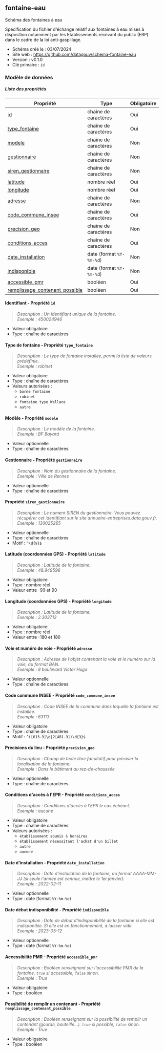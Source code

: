 <MenuSchema />

## fontaine-eau

Schéma des fontaines à eau

Spécification du fichier d'échange relatif aux fontaines à eau mises à disposition notamment par les Etablissements recevant du public (ERP) dans le cadre de la loi anti-gaspillage.

- Schéma créé le : 03/07/2024
- Site web : https://github.com/datagouv/schema-fontaine-eau
- Version : v0.1.0
- Clé primaire : `id`

### Modèle de données


##### Liste des propriétés

| Propriété | Type | Obligatoire |
| -- | -- | -- |
| [id](#identifiant-propriete-id) | chaîne de caractères  | Oui |
| [type_fontaine](#type-de-fontaine-propriete-type-fontaine) | chaîne de caractères  | Oui |
| [modele](#modele-propriete-modele) | chaîne de caractères  | Non |
| [gestionnaire](#gestionnaire-propriete-gestionnaire) | chaîne de caractères  | Non |
| [siren_gestionnaire](#propriete-siren-gestionnaire) | chaîne de caractères  | Non |
| [latitude](#latitude-(coordonnees-gps)-propriete-latitude) | nombre réel  | Oui |
| [longitude](#longitude-(coordonnees-gps)-propriete-longitude) | nombre réel  | Oui |
| [adresse](#voie-et-numero-de-voie-propriete-adresse) | chaîne de caractères  | Non |
| [code_commune_insee](#code-commune-insee-propriete-code-commune-insee) | chaîne de caractères  | Oui |
| [precision_geo](#precisions-du-lieu-propriete-precision-geo) | chaîne de caractères  | Non |
| [conditions_acces](#conditions-d-acces-a-l-epr-propriete-conditions-acces) | chaîne de caractères  | Oui |
| [date_installation](#date-d-installation-propriete-date-installation) | date (format `%Y-%m-%d`) | Non |
| [indisponible](#date-debut-indisponibilite-propriete-indisponible) | date (format `%Y-%m-%d`) | Non |
| [accessible_pmr](#accessibilite-pmr-propriete-accessible-pmr) | booléen  | Oui |
| [remplissage_contenant_possible](#possibilite-de-remplir-un-contenant-propriete-remplissage-contenant-possible) | booléen  | Oui |

#### Identifiant - Propriété `id`

> *Description : Un identifiant unique de la fontaine.*<br/>*Exemple : 450024946*
- Valeur obligatoire
- Type : chaîne de caractères

#### Type de fontaine - Propriété `type_fontaine`

> *Description : Le type de fontaine installée, parmi la liste de valeurs prédéfinie.*<br/>*Exemple : robinet*
- Valeur obligatoire
- Type : chaîne de caractères
- Valeurs autorisées : 
    - `borne fontaine`
    - `robinet`
    - `fontaine type Wallace`
    - `autre`

#### Modèle - Propriété `modele`

> *Description : Le modèle de la fontaine.*<br/>*Exemple : BF Bayard*
- Valeur optionnelle
- Type : chaîne de caractères

#### Gestionnaire - Propriété `gestionnaire`

> *Description : Nom du gestionnaire de la fontaine.*<br/>*Exemple : Ville de Rennes*
- Valeur optionnelle
- Type : chaîne de caractères

#### Propriété `siren_gestionnaire`

> *Description : Le numero SIREN du gestionnaire. Vous pouvez récupérer cet identifiant sur le site annuaire-entreprises.data.gouv.fr.*<br/>*Exemple : 130025265*
- Valeur optionnelle
- Type : chaîne de caractères
- Motif : `^\d{9}$`

#### Latitude (coordonnées GPS) - Propriété `latitude`

> *Description : Latitude de la fontaine.*<br/>*Exemple : 48.849598*
- Valeur obligatoire
- Type : nombre réel
- Valeur entre -90 et 90

#### Longitude (coordonnées GPS) - Propriété `longitude`

> *Description : Latitude de la fontaine.*<br/>*Exemple : 2.303713*
- Valeur obligatoire
- Type : nombre réel
- Valeur entre -180 et 180

#### Voie et numéro de voie - Propriété `adresse`

> *Description : Adresse de l'objet contenant la voie et le numéro sur la voie, au format BAN.*<br/>*Exemple : 8 boulevard Victor Hugo*
- Valeur optionnelle
- Type : chaîne de caractères

#### Code commune INSEE - Propriété `code_commune_insee`

> *Description : Code INSEE de la commune dans laquelle la fontaine est installée.*<br/>*Exemple : 63113*
- Valeur obligatoire
- Type : chaîne de caractères
- Motif : `^([013-9]\d|2[AB1-9])\d{3}$`

#### Précisions du lieu - Propriété `precision_geo`

> *Description : Champ de texte libre facultatif pour préciser la localisation de la fontaine.*<br/>*Exemple : Dans le bâtiment au rez-de-chaussée*
- Valeur optionnelle
- Type : chaîne de caractères

#### Conditions d'accès à l'EPR - Propriété `conditions_acces`

> *Description : Conditions d'accès à l'EPR le cas échéant.*<br/>*Exemple : aucune*
- Valeur obligatoire
- Type : chaîne de caractères
- Valeurs autorisées : 
    - `établissement soumis à horaires`
    - `établissement nécessitant l'achat d'un billet`
    - `autre`
    - `aucune`

#### Date d'installation - Propriété `date_installation`

> *Description : Date d'installation de la fontaine, au format AAAA-MM-JJ (si seule l'année est connue, mettre le 1er janvier).*<br/>*Exemple : 2022-02-11*
- Valeur optionnelle
- Type : date (format `%Y-%m-%d`)

#### Date début indisponibilité - Propriété `indisponible`

> *Description : Date de début d'indisponibilité de la fontaine si elle est indisponible. Si elle est en fonctionnement, à laisser vide.*<br/>*Exemple : 2023-05-12*
- Valeur optionnelle
- Type : date (format `%Y-%m-%d`)

#### Accessibilité PMR - Propriété `accessible_pmr`

> *Description : Booléen renseignant sur l'accessibilité PMR de la fontaine. `true` si accessible, `false` sinon.*<br/>*Exemple : True*
- Valeur obligatoire
- Type : booléen

#### Possibilité de remplir un contenant - Propriété `remplissage_contenant_possible`

> *Description : Booléen renseignant sur la possibilité de remplir un contenant (gourde, bouteille...). `true` si possible, `false` sinon.*<br/>*Exemple : True*
- Valeur obligatoire
- Type : booléen
